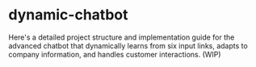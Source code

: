 # dynamic-chatbot
Here's a detailed project structure and implementation guide for the advanced chatbot that dynamically learns from six input links, adapts to company information, and handles customer interactions. (WIP)
